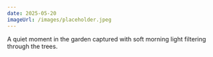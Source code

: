 ```yaml
---
date: 2025-05-20
imageUrl: /images/placeholder.jpeg
---
```


A quiet moment in the garden captured with soft morning light filtering through the trees.